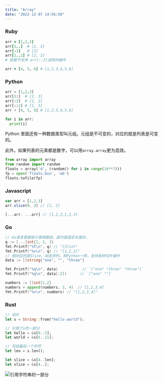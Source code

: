 ```yaml
---
title: "Array"
date: "2022-12-07 14:56:50"
---
```


### Ruby

```ruby
arr = [1,2,3]
arr[1..]  # [2, 3]
arr[-1]   # [3]
arr[1..2] # [2, 3]
# 但是不支持 arr[::2]这样的操作

arr + [4, 5, 6] # [1,2,3,4,5,6]
```

### Python

```python
arr = [1,2,3]
arr[1:]  # [2, 3]
arr[:2]  # [1, 2]
arr[::2] # [1, 3]
arr + [4, 5, 6] # [1,2,3,4,5,6]

for i in arr:
  print(i)
```

Python 里面还有一种数据类型叫元组。元组是不可变的，对应的就是列表是可变的。

此外，如果列表的元素都是数字，可以用`array.array`更为高效。

```python
from array import array
from random import random
floats = array('d', (random() for i in range(10**7)))
fp = open('floats.bin', 'wb')
floats.tofile(fp)
```

### Javascript

```javascript
var arr = [1,2,3]
arr.slice(0, 2) // [1, 2]

[...arr, ...arr] // [1,2,3,1,2,3]
```

### Go

```go
// Go语言里面很少使用数组，因为是固定长度的。
q := [...]int{1, 2, 3}
fmt.Printf("%T\n", q) // "[3]int"
fmt.Printf("%v\n", q) // "[1,2,3]"
// 相对应的是Slice，动态序列，和Python一样，支持各种切片操作
data := []string{"one", "", "three"}

fmt.Printf("%q\n", data)           // `["one" "three" "three"]`
fmt.Printf("%q\n", data[:2])      // `["one" ""]`

numbers := []int{1,2}
numbers = append(numbers, 3, 4)  // [1,2,3,4]
fmt.Printf("%v\n", numbers) // "[1,2,3,4]"
```

### Rust

```rust
// 切片
let s = String::from("hello world");

// 引用了s的一部分
let hello = &s[0..5];
let world = &s[6..11];

// 包括最后一个字符
let len = s.len();

let slice = &s[4..len];
let slice = &s[4..];
```

![引用字符串的一部分](../_images/string_slice.jpeg)
